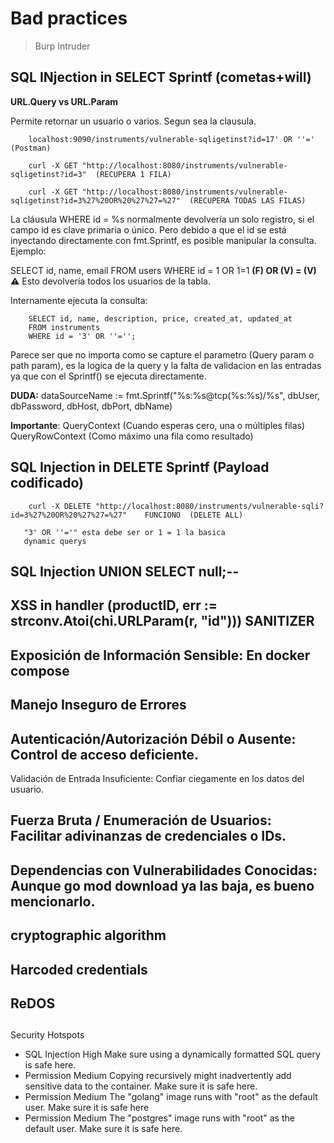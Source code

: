# Bad practices

> Burp Intruder

## SQL INjection in SELECT Sprintf (cometas+will)

**URL.Query vs URL.Param**

Permite retornar un usuario o varios. Segun sea la clausula.

        localhost:9090/instruments/vulnerable-sqligetinst?id=17' OR ''=' (Postman)

        curl -X GET "http://localhost:8080/instruments/vulnerable-sqligetinst?id=3"  (RECUPERA 1 FILA)

        curl -X GET "http://localhost:8080/instruments/vulnerable-sqligetinst?id=3%27%20OR%20%27%27=%27"  (RECUPERA TODAS LAS FILAS)


La cláusula WHERE id = %s normalmente devolvería un solo registro, si el campo id es clave primaria o único. Pero debido a que el id se está inyectando directamente con fmt.Sprintf, es posible manipular la consulta. Ejemplo:

SELECT id, name, email FROM users WHERE id = 1 OR 1=1   **(F) OR (V) = (V)**
⚠️ Esto devolvería todos los usuarios de la tabla.

Internamente ejecuta la consulta:

        SELECT id, name, description, price, created_at, updated_at
        FROM instruments
        WHERE id = '3' OR ''='';

Parece ser que no importa como se capture el parametro (Query param o path param), es la logica de la query y la falta de validacion en las entradas ya que con el Sprintf() se ejecuta directamente.

**DUDA:** dataSourceName := fmt.Sprintf("%s:%s@tcp(%s:%s)/%s", dbUser, dbPassword, dbHost, dbPort, dbName)

**Importante**: 
QueryContext (Cuando esperas cero, una o múltiples filas)
QueryRowContext (Como máximo una fila como resultado)




## SQL Injection in DELETE Sprintf (Payload codificado)

        curl -X DELETE "http://localhost:8080/instruments/vulnerable-sqli?id=3%27%20OR%20%27%27=%27"    FUNCIONO  (DELETE ALL)

       "3' OR ''='" esta debe ser or 1 = 1 la basica
       dynamic querys


## SQL Injection UNION SELECT null;--



## XSS in handler (productID, err := strconv.Atoi(chi.URLParam(r, "id"))) SANITIZER



## Exposición de Información Sensible: En docker compose



## Manejo Inseguro de Errores


## Autenticación/Autorización Débil o Ausente: Control de acceso deficiente.
Validación de Entrada Insuficiente: Confiar ciegamente en los datos del usuario.

## Fuerza Bruta / Enumeración de Usuarios: Facilitar adivinanzas de credenciales o IDs.

## Dependencias con Vulnerabilidades Conocidas: Aunque go mod download ya las baja, es bueno mencionarlo.


## cryptographic algorithm


## Harcoded credentials

## ReDOS

## 


Security Hotspots

- SQL Injection	High	Make sure using a dynamically formatted SQL query is safe here.
- Permission	Medium	Copying recursively might inadvertently add sensitive data to the container. Make sure it is safe here.
- Permission	Medium	The "golang" image runs with "root" as the default user. Make sure it is safe here
- Permission	Medium	The "postgres" image runs with "root" as the default user. Make sure it is safe here.